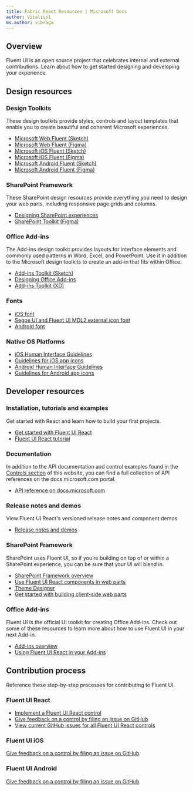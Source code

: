 ```yaml
---
title: Fabric React Resources | Microsoft Docs
author: Vitalius1
ms.author: vibraga
---
```


## Overview
Fluent UI is an open source project that celebrates internal and external contributions. Learn about how to get started designing and developing your experience.



## Design resources
### Design Toolkits

These design toolkits provide styles, controls and layout templates that enable you to create beautiful and coherent Microsoft experiences.

- [Microsoft Web Fluent (Sketch)](https://aka.ms/FluentToolkits/Web/Sketch)
- [Microsoft Web Fluent (Figma)](https://aka.ms/FluentToolkits/Web/Figma)
- [Microsoft iOS Fluent (Sketch)](https://aka.ms/FluentToolkits/iOS/Sketch)
- [Microsoft iOS Fluent (Figma)](https://aka.ms/FluentToolkits/iOS/Figma)
- [Microsoft Android Fluent (Sketch)](https://aka.ms/FluentToolkits/Android/Sketch)
- [Microsoft Android Fluent (Figma)](https://aka.ms/FluentToolkits/Android/Figma)

<!-- headings get auto-generated IDs usually, and this page has two "SharePoint Framework" headings -->
<h3 id="sharepoint-framework-design">SharePoint Framework</h3>

These SharePoint design resources provide everything you need to design your web parts, including responsive page grids and columns.

- [Designing SharePoint experiences](https://aka.ms/spdesign)
- [SharePoint Toolkit (Figma)](https://aka.ms/SharePointToolkits/Web/Figma)

<h3 id="office-add-ins-design">Office Add-ins</h3>

The Add-ins design toolkit provides layouts for interface elements and commonly used patterns in Word, Excel, and PowerPoint. Use it in addition to the Microsoft design toolkits to create an add-in that fits within Office.

- [Add-ins Toolkit (Sketch)](https://aka.ms/addins_sketch_toolkit)
- [Designing Office Add-ins](https://docs.microsoft.com/en-us/office/dev/add-ins/design/add-in-design)
- [Add-ins Toolkit (XD)](https://aka.ms/addins_toolkit)

### Fonts

- [iOS font](https://developer.apple.com/fonts/)
- [Segoe UI and Fluent UI MDL2 external icon font](https://aka.ms/WebFluentFonts)
- [Android font](https://fonts.google.com/specimen/Roboto)

### Native OS Platforms

- [iOS Human Interface Guidelines](https://developer.apple.com/design/human-interface-guidelines/ios/overview/themes/)
- [Guidelines for iOS app icons](https://developer.apple.com/design/human-interface-guidelines/ios/icons-and-images/app-icon/)
- [Android Human Interface Guidelines](https://developer.android.com/design/)
- [Guidelines for Android app icons](https://developer.android.com/guide/practices/ui_guidelines/icon_design)



## Developer resources
### Installation, tutorials and examples

Get started with React and learn how to build your first projects.

- [Get started with Fluent UI React](https://developer.microsoft.com/en-us/fabric#/get-started)
- [Fluent UI React tutorial](https://github.com/microsoft/fluentui/wiki/Getting-Started-with-UI-Fabric)

### Documentation

In addition to the API documentation and control examples found in the [Controls section](https://developer.microsoft.com/en-us/fabric#/controls/web) of this website, you can find a full collection of API references on the docs.microsoft.com portal.

- [API reference on docs.microsoft.com](https://docs.microsoft.com/en-us/javascript/api/office-ui-fabric-react?branch=live&view=office-ui-fabric-react-latest)

### Release notes and demos

View Fluent UI React's versioned release notes and component demos.

- [Release notes and demos](https://aka.ms/fluentdemo)

<h3 id="sharepoint-framework-dev">SharePoint Framework</h3>

SharePoint uses Fluent UI, so if you’re building on top of or within a SharePoint experience, you can be sure that your UI will blend in.

- [SharePoint Framework overview](https://aka.ms/spfx)
- [Use Fluent UI React components in web parts](https://aka.ms/spfx-fabric-react)
- [Theme Designer](https://aka.ms/themedesigner)
- [Get started with building client-side web parts](https://aka.ms/spfx-tutorials)

<h3 id="office-add-ins-dev">Office Add-ins</h3>

Fluent UI is the official UI toolkit for creating Office Add-ins. Check out some of these resources to learn more about how to use Fluent UI in your next Add-in.

- [Add-ins overview](http://dev.office.com/docs/add-ins/overview/office-add-ins)
- [Using Fluent UI React in your Add-ins](http://dev.office.com/docs/add-ins/design/add-in-design)



## Contribution process
Reference these step-by-step processes for contributing to Fluent UI.

### Fluent UI React

- [Implement a Fluent UI React control](https://github.com/microsoft/fluentui/wiki/New-Components)
- [Give feedback on a control by filing an issue on GitHub](https://github.com/microsoft/fluentui/wiki/Reporting-Issues)
- [View current GitHub issues for all Fluent UI React controls](https://github.com/microsoft/fluentui/issues)

### Fluent UI iOS

[Give feedback on a control by filing an issue on GitHub](https://github.com/OfficeDev/ui-fabric-ios/issues)

### Fluent UI Android

[Give feedback on a control by filing an issue on GitHub](https://github.com/OfficeDev/ui-fabric-android/issues)
